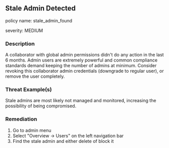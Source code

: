 ## Stale Admin Detected

policy name: stale_admin_found

severity: MEDIUM

### Description

A collaborator with global admin permissions didn't do any action in the last 6 months. Admin users are extremely powerful and common compliance standards demand keeping the number of admins at minimum. Consider revoking this collaborator admin credentials (downgrade to regular user), or remove the user completely.

### Threat Example(s)

Stale admins are most likely not managed and monitored, increasing the possibility of being compromised.

### Remediation

1. Go to admin menu
2. Select "Overview -> Users" on the left navigation bar
3. Find the stale admin and either delete of block it
